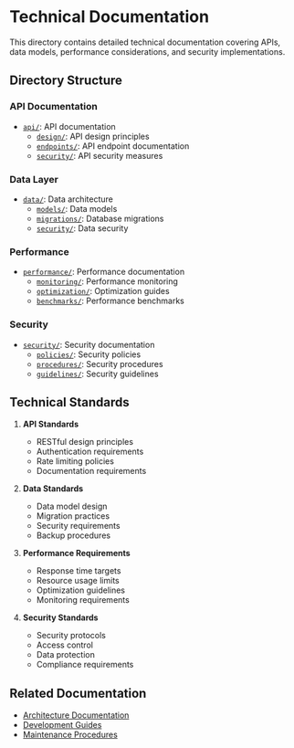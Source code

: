 # Technical Documentation

This directory contains detailed technical documentation covering APIs, data models, performance considerations, and security implementations.

## Directory Structure

### API Documentation
- [`api/`](api/): API documentation
  - [`design/`](api/design/): API design principles
  - [`endpoints/`](api/endpoints/): API endpoint documentation
  - [`security/`](api/security/): API security measures

### Data Layer
- [`data/`](data/): Data architecture
  - [`models/`](data/models/): Data models
  - [`migrations/`](data/migrations/): Database migrations
  - [`security/`](data/security/): Data security

### Performance
- [`performance/`](performance/): Performance documentation
  - [`monitoring/`](performance/monitoring/): Performance monitoring
  - [`optimization/`](performance/optimization/): Optimization guides
  - [`benchmarks/`](performance/benchmarks/): Performance benchmarks

### Security
- [`security/`](security/): Security documentation
  - [`policies/`](security/policies/): Security policies
  - [`procedures/`](security/procedures/): Security procedures
  - [`guidelines/`](security/guidelines/): Security guidelines

## Technical Standards

1. **API Standards**
   - RESTful design principles
   - Authentication requirements
   - Rate limiting policies
   - Documentation requirements

2. **Data Standards**
   - Data model design
   - Migration practices
   - Security requirements
   - Backup procedures

3. **Performance Requirements**
   - Response time targets
   - Resource usage limits
   - Optimization guidelines
   - Monitoring requirements

4. **Security Standards**
   - Security protocols
   - Access control
   - Data protection
   - Compliance requirements

## Related Documentation
- [Architecture Documentation](../foundation/architecture/README.md)
- [Development Guides](../development/README.md)
- [Maintenance Procedures](../maintenance/README.md)
